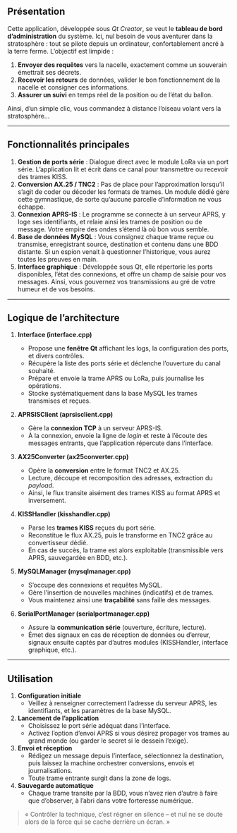 
## Présentation

Cette application, développée sous _Qt Creator_, se veut le **tableau de bord d’administration** du système. Ici, nul besoin de vous aventurer dans la stratosphère : tout se pilote depuis un ordinateur, confortablement ancré à la terre ferme. L’objectif est limpide :

1.  **Envoyer des requêtes** vers la nacelle, exactement comme un souverain émettrait ses décrets.
2.  **Recevoir les retours** de données, valider le bon fonctionnement de la nacelle et consigner ces informations.
3.  **Assurer un suivi** en temps réel de la position ou de l’état du ballon.

Ainsi, d’un simple clic, vous commandez à distance l’oiseau volant vers la stratosphère…

----------

## Fonctionnalités principales

1.  **Gestion de ports série** : Dialogue direct avec le module LoRa via un port série. L’application lit et écrit dans ce canal pour transmettre ou recevoir des trames KISS.
2.  **Conversion AX.25 / TNC2** : Pas de place pour l’approximation lorsqu’il s’agit de coder ou décoder les formats de trames. Un module dédié gère cette gymnastique, de sorte qu’aucune parcelle d’information ne vous échappe.
3.  **Connexion APRS-IS** : Le programme se connecte à un serveur APRS, y loge ses identifiants, et relaie ainsi les trames de position ou de message. Votre empire des ondes s’étend là où bon vous semble.
4.  **Base de données MySQL** : Vous consignez chaque trame reçue ou transmise, enregistrant source, destination et contenu dans une BDD distante. Si un espion venait à questionner l’historique, vous aurez toutes les preuves en main.
5.  **Interface graphique** : Développée sous Qt, elle répertorie les ports disponibles, l’état des connexions, et offre un champ de saisie pour vos messages. Ainsi, vous gouvernez vos transmissions au gré de votre humeur et de vos besoins.

----------

## Logique de l’architecture

1.  **Interface (interface.cpp)**
    
    -   Propose une **fenêtre Qt** affichant les logs, la configuration des ports, et divers contrôles.
    -   Récupère la liste des ports série et déclenche l’ouverture du canal souhaité.
    -   Prépare et envoie la trame APRS ou LoRa, puis journalise les opérations.
    -   Stocke systématiquement dans la base MySQL les trames transmises et reçues.
2.  **APRSISClient (aprsisclient.cpp)**
    
    -   Gère la **connexion TCP** à un serveur APRS-IS.
    -   À la connexion, envoie la ligne de _login_ et reste à l’écoute des messages entrants, que l’application répercute dans l’interface.
3.  **AX25Converter (ax25converter.cpp)**
    
    -   Opère la **conversion** entre le format TNC2 et AX.25.
    -   Lecture, découpe et recomposition des adresses, extraction du _payload_.
    -   Ainsi, le flux transite aisément des trames KISS au format APRS et inversement.
4.  **KISSHandler (kisshandler.cpp)**
    
    -   Parse les **trames KISS** reçues du port série.
    -   Reconstitue le flux AX.25, puis le transforme en TNC2 grâce au convertisseur dédié.
    -   En cas de succès, la trame est alors exploitable (transmissible vers APRS, sauvegardée en BDD, etc.).
5.  **MySQLManager (mysqlmanager.cpp)**
    
    -   S’occupe des connexions et requêtes MySQL.
    -   Gère l’insertion de nouvelles machines (indicatifs) et de trames.
    -   Vous maintenez ainsi une **traçabilité** sans faille des messages.
6.  **SerialPortManager (serialportmanager.cpp)**
    
    -   Assure la **communication série** (ouverture, écriture, lecture).
    -   Émet des signaux en cas de réception de données ou d’erreur, signaux ensuite captés par d’autres modules (KISSHandler, interface graphique, etc.).

----------

## Utilisation

1.  **Configuration initiale**
    -   Veillez à renseigner correctement l’adresse du serveur APRS, les identifiants, et les paramètres de la base MySQL.
2.  **Lancement de l’application**
    -   Choisissez le port série adéquat dans l’interface.
    -   Activez l’option d’envoi APRS si vous désirez propager vos trames au grand monde (ou garder le secret si le dessein l’exige).
3.  **Envoi et réception**
    -   Rédigez un message depuis l’interface, sélectionnez la destination, puis laissez la machine orchestrer conversions, envois et journalisations.
    -   Toute trame entrante surgit dans la zone de logs.
4.  **Sauvegarde automatique**
    -   Chaque trame transite par la BDD, vous n’avez rien d’autre à faire que d’observer, à l’abri dans votre forteresse numérique.

> « Contrôler la technique, c’est régner en silence – et nul ne se doute
> alors de la force qui se cache derrière un écran. »
